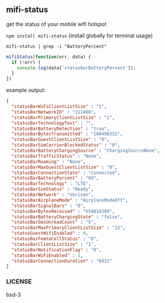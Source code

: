 ## mifi-status

get the status of your mobile wifi hotspot

`npm install mifi-status` (install globally for terminal usage)

`mifi-status | grep -i "BatteryPercent"`

``` js
mifiStatus(function(err, data) {
  if (!err) {
    console.log(data['statusBarBatteryPercent']);
  }
})
```

example output:

``` json
{
  "statusBarWiFiClientListSize" : "1",
  "statusBarNetworkID" : "311480",
  "statusBarPrimaryClientListSize" : "1",
  "statusBarTechnologyText" : "",
  "statusBarBatteryDetection" : "true",
  "statusBarBytesTransmitted" : "180490352",
  "statusBarGuestClientListSize" : "0",
  "statusBarSimCarrierBlockedStatus" : "0",
  "statusBarBatteryChargingSource" : "ChargingSourceNone",
  "statusBarTrafficStatus" : "None",
  "statusBarRoaming" : "None",
  "statusBarMaxGuestClientListSize" : "0",
  "statusBarConnectionState" : "Connected",
  "statusBarBatteryPercent" : "69",
  "statusBarTechnology" : "LTE",
  "statusBarSimStatus" : "Ready",
  "statusBarNetwork" : "Verizon",
  "statusBarAirplaneMode" : "AirplaneModeOff",
  "statusBarSignalBars" : "0",
  "statusBarBytesReceived" : "650814389",
  "statusBarBatteryChargingState" : "false",
  "statusBarSmsUnreadCount" : "5",
  "statusBarMaxPrimaryClientListSize" : "15",
  "statusGuestWifiEnabled" : 0,
  "statusBarFemtoCellStatus" : "0",
  "statusBarClientListSize" : "1",
  "statusBarNotificationFlag" : "0",
  "statusBarWiFiEnabled" : 1,
  "statusBarConnectionDuration" : "6932"
}
```

### LICENSE
bsd-3
